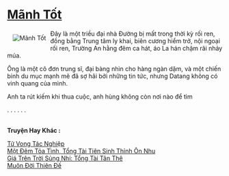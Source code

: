 <a href="https://truyenwiki.net/manh-tot.35103/" title="Mãnh Tốt"><h1>Mãnh Tốt</h1></a><div style="display:table"><img align="right" style="float: left; padding: 10px;" src="https://truyenwiki.net/a/img/str/src/35103.jpg" alt="Mãnh Tốt">Đây là một triều đại nhà Đường bị mất trong thời kỳ rối ren, đồng bằng Trung tâm ly khai, biên cương hiểm trở, nội ngoại rối ren, Trường An hằng đêm ca hát, áo La hán chậm rãi nhảy múa.<p></p> Ông là một cô đơn trung sĩ, đại bàng nhìn cho hàng ngàn dặm, và một chiến binh du mục mạnh mẽ đã sợ hãi bởi những tin tức, nhưng Datang không có vinh quang của mình.<p></p> Anh ta rút kiếm khi thua cuộc, anh hùng không còn nơi nào để tìm<p></p> . . . . . .</div><p><br><b>Truyện Hay Khác :</b></p><a href="https://truyenwiki.net/tu-vong-tac-nghiep.36503/" alt="Tử Vong Tác Nghiệp">Tử Vong Tác Nghiệp</a><br/><a href="https://sangtacviet.wordpress.com/2020/10/22/mot-dem-toa-tinh-tong-tai-tien-sinh-thinh-on-nhu/" alt="Một Đêm Tỏa Tình, Tổng Tài Tiên Sinh Thỉnh Ôn Nhu">Một Đêm Tỏa Tình, Tổng Tài Tiên Sinh Thỉnh Ôn Nhu</a><br/><a href="https://sangtacviet.wordpress.com/2020/10/22/gia-tren-troi-sung-nhi-tong-tai-tan-the/" alt="Giá Trên Trời Sủng Nhi: Tổng Tài Tân Thê">Giá Trên Trời Sủng Nhi: Tổng Tài Tân Thê</a><br/><a href="https://sangtacviet.wordpress.com/2020/10/22/muon-doi-thien-de/" alt="Muôn Đời Thiên Đế">Muôn Đời Thiên Đế</a><br/>